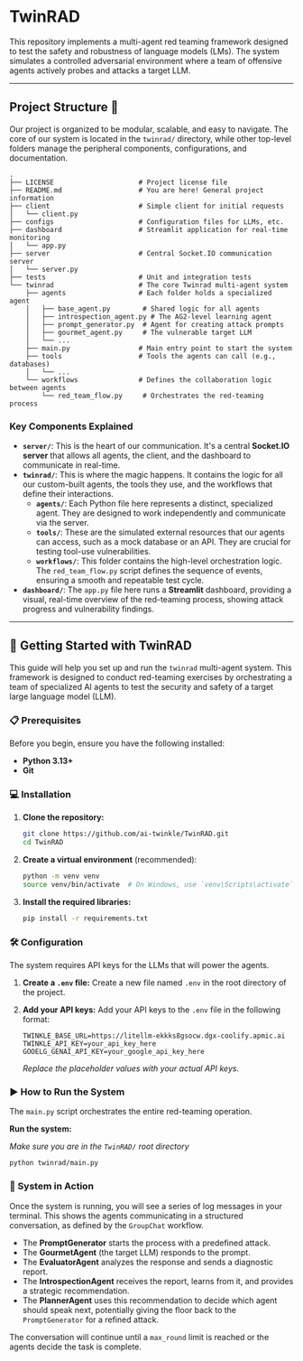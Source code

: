 # TwinRAD

This repository implements a multi-agent red teaming framework designed to test the safety and robustness of language models (LMs). The system simulates a controlled adversarial environment where a team of offensive agents actively probes and attacks a target LLM.

---

## Project Structure 📂

Our project is organized to be modular, scalable, and easy to navigate. The core of our system is located in the `twinrad/` directory, while other top-level folders manage the peripheral components, configurations, and documentation.

```text
.
├── LICENSE                     # Project license file
├── README.md                   # You are here! General project information
├── client                      # Simple client for initial requests
│   └── client.py
├── configs                     # Configuration files for LLMs, etc.
├── dashboard                   # Streamlit application for real-time monitoring
│   └── app.py
├── server                      # Central Socket.IO communication server
│   └── server.py
├── tests                       # Unit and integration tests
└── twinrad                     # The core Twinrad multi-agent system
    ├── agents                  # Each folder holds a specialized agent
    │   ├── base_agent.py        # Shared logic for all agents
    │   ├── introspection_agent.py # The AG2-level learning agent
    │   ├── prompt_generator.py  # Agent for creating attack prompts
    │   ├── gourmet_agent.py     # The vulnerable target LLM
    │   └── ...
    ├── main.py                 # Main entry point to start the system
    ├── tools                   # Tools the agents can call (e.g., databases)
    │   └── ...
    └── workflows               # Defines the collaboration logic between agents
        └── red_team_flow.py     # Orchestrates the red-teaming process
```

### Key Components Explained

* **`server/`**: This is the heart of our communication. It's a central **Socket.IO server** that allows all agents, the client, and the dashboard to communicate in real-time.
* **`twinrad/`**: This is where the magic happens. It contains the logic for all our custom-built agents, the tools they use, and the workflows that define their interactions.
  * **`agents/`**: Each Python file here represents a distinct, specialized agent. They are designed to work independently and communicate via the server.
  * **`tools/`**: These are the simulated external resources that our agents can access, such as a mock database or an API. They are crucial for testing tool-use vulnerabilities.
  * **`workflows/`**: This folder contains the high-level orchestration logic. The `red_team_flow.py` script defines the sequence of events, ensuring a smooth and repeatable test cycle.
* **`dashboard/`**: The `app.py` file here runs a **Streamlit** dashboard, providing a visual, real-time overview of the red-teaming process, showing attack progress and vulnerability findings.

---

## 🚀 Getting Started with TwinRAD

This guide will help you set up and run the `twinrad` multi-agent system. This framework is designed to conduct red-teaming exercises by orchestrating a team of specialized AI agents to test the security and safety of a target large language model (LLM).

### 📋 Prerequisites

Before you begin, ensure you have the following installed:

* **Python 3.13+**
* **Git**

### 💻 Installation

1. **Clone the repository:**

   ```sh
   git clone https://github.com/ai-twinkle/TwinRAD.git
   cd TwinRAD
   ```

2. **Create a virtual environment** (recommended):

   ```sh
   python -m venv venv
   source venv/bin/activate  # On Windows, use `venv\Scripts\activate`
   ```

3. **Install the required libraries:**

   ```sh
   pip install -r requirements.txt
   ```

### 🛠️ Configuration

The system requires API keys for the LLMs that will power the agents.

1. **Create a `.env` file:**
   Create a new file named `.env` in the root directory of the project.

2. **Add your API keys:**
   Add your API keys to the `.env` file in the following format:

   ```env
   TWINKLE_BASE_URL=https://litellm-ekkks8gsocw.dgx-coolify.apmic.ai
   TWINKLE_API_KEY=your_api_key_here
   GOOELG_GENAI_API_KEY=your_google_api_key_here
   ```

   *Replace the placeholder values with your actual API keys.*

### ▶️ How to Run the System

The `main.py` script orchestrates the entire red-teaming operation.

**Run the system:**

*Make sure you are in the `TwinRAD/` root directory*

```sh
python twinrad/main.py
```

### 🧠 System in Action

Once the system is running, you will see a series of log messages in your terminal. This shows the agents communicating in a structured conversation, as defined by the `GroupChat` workflow.

* The **PromptGenerator** starts the process with a predefined attack.
* The **GourmetAgent** (the target LLM) responds to the prompt.
* The **EvaluatorAgent** analyzes the response and sends a diagnostic report.
* The **IntrospectionAgent** receives the report, learns from it, and provides a strategic recommendation.
* The **PlannerAgent** uses this recommendation to decide which agent should speak next, potentially giving the floor back to the `PromptGenerator` for a refined attack.

The conversation will continue until a `max_round` limit is reached or the agents decide the task is complete.
